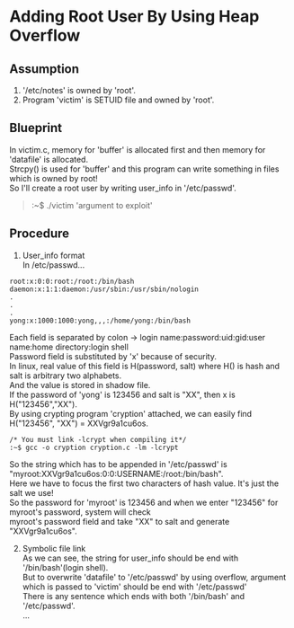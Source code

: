 # Adding Root User By Using Heap Overflow

## Assumption

1. '/etc/notes' is owned by 'root'.
2. Program 'victim' is SETUID file and owned by 'root'.

## Blueprint

In victim.c, memory for 'buffer' is allocated first and then memory for 'datafile' is allocated.   
Strcpy() is used for 'buffer' and this program can write something in files which is owned by root!   
So I'll create a root user by writing user_info in '/etc/passwd'.    
>:~$ ./victim 'argument to exploit'

## Procedure

1. User_info format   
  In /etc/passwd...   
  ```
  root:x:0:0:root:/root:/bin/bash
  daemon:x:1:1:daemon:/usr/sbin:/usr/sbin/nologin 
  .
  .
  .
  yong:x:1000:1000:yong,,,:/home/yong:/bin/bash
  ```   

  Each field is separated by colon -> login name:password:uid:gid:user name:home directory:login shell   
  Password field is substituted by 'x' because of security.   
  In linux, real value of this field is H(password, salt) where H() is hash and salt is arbitrary two alphabets.   
  And the value is stored in shadow file.   
  If the password of 'yong' is 123456 and salt is "XX", then x is H("123456","XX").    
  By using crypting program 'cryption' attached, we can easily find H("123456", "XX") = XXVgr9a1cu6os.  

  ```
  /* You must link -lcrypt when compiling it*/
  :~$ gcc -o cryption cryption.c -lm -lcrypt
  ```
  So the string which has to be appended in '/etc/passwd' is "myroot:XXVgr9a1cu6os:0:0:USERNAME:/root:/bin/bash".    
  Here we have to focus the first two characters of hash value. It's just the salt we use!    
  So the password for 'myroot' is 123456 and when we enter "123456" for myroot's password, system will check    
  myroot's password field and take "XX" to salt and generate "XXVgr9a1cu6os".   
        
2. Symbolic file link   
  As we can see, the string for user_info should be end with '/bin/bash'(login shell).    
  But to overwrite 'datafile' to '/etc/passwd' by using overflow, argument which is passed to 'victim' should be end with '/etc/passwd'   
  There is any sentence which ends with both '/bin/bash' and '/etc/passwd'.   
  ...

